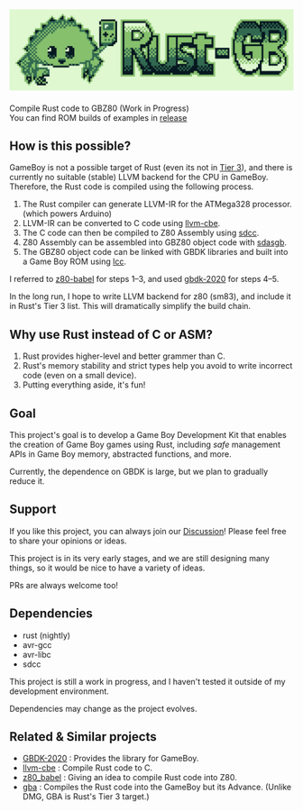 ![image](media/rust-gb-logo.jpg)
---

Compile Rust code to GBZ80 (Work in Progress)  
You can find ROM builds of examples in [release](https://github.com/zlfn/rust-gb/releases/tag/v0.0.1-alpha)

## How is this possible?
GameBoy is not a possible target of Rust (even its not in [Tier 3](https://doc.rust-lang.org/nightly/rustc/platform-support.html)), and there is currently no suitable (stable) LLVM backend for the CPU in GameBoy. Therefore, the Rust code is compiled using the following process.
1. The Rust compiler can generate LLVM-IR for the ATMega328 processor. (which powers Arduino)
2. LLVM-IR can be converted to C code using [llvm-cbe](https://github.com/JuliaHubOSS/llvm-cbe).
3. The C code can then be compiled to Z80 Assembly using [sdcc](https://sdcc.sourceforge.net/).
4. Z80 Assembly can be assembled into GBZ80 object code with [sdasgb](https://gbdk-2020.github.io/gbdk-2020/docs/api/docs_supported_consoles.html).
5. The GBZ80 object code can be linked with GBDK libraries and built into a Game Boy ROM using [lcc](https://gbdk-2020.github.io/gbdk-2020/docs/api/docs_toolchain.html#lcc).

I referred to [z80-babel](https://github.com/MartinezTorres/z80_babel) for steps 1–3, and used [gbdk-2020](https://github.com/gbdk-2020/gbdk-2020) for steps 4–5.

In the long run, I hope to write LLVM backend for z80 (sm83), and include it in Rust's Tier 3 list. This will dramatically simplify the build chain.

## Why use Rust instead of C or ASM?
1. Rust provides higher-level and better grammer than C.
2. Rust's memory stability and strict types help you avoid to write incorrect code (even on a small device).
3. Putting everything aside, it's fun!

## Goal
This project's goal is to develop a Game Boy Development Kit that enables the creation of Game Boy games using Rust, including *safe* management APIs in Game Boy memory, abstracted functions, and more.

Currently, the dependence on GBDK is large, but we plan to gradually reduce it.

## Support
If you like this project, you can always join our [Discussion](https://github.com/zlfn/rust-gb/discussions)!
Please feel free to share your opinions or ideas.

This project is in its very early stages, and we are still designing many things, so it would be nice to have a variety of ideas.

PRs are always welcome too!

## Dependencies
* rust (nightly)
* avr-gcc
* avr-libc
* sdcc

This project is still a work in progress, and I haven't tested it outside of my development environment.

Dependencies may change as the project evolves.

## Related & Similar projects
- [GBDK-2020](https://github.com/gbdk-2020/gbdk-2020) : Provides the library for GameBoy.
- [llvm-cbe](https://github.com/JuliaHubOSS/llvm-cbe) : Compile Rust code to C.
- [z80_babel](https://github.com/MartinezTorres/z80_babel) : Giving an idea to compile Rust code into Z80.
- [gba](https://github.com/rust-console/gba) : Compiles the Rust code into the GameBoy but its Advance. (Unlike DMG, GBA is Rust's Tier 3 target.)


